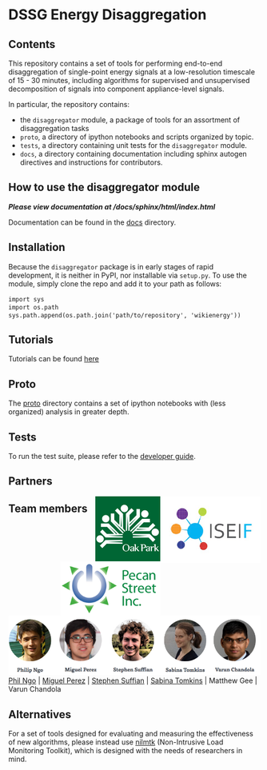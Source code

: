DSSG Energy Disaggregation
==========================

Contents
-------------
This repository contains a set of tools for performing end-to-end
disaggregation of single-point energy signals at a low-resolution timescale of
15 - 30 minutes, including algorithms for supervised and unsupervised
decomposition of signals into component appliance-level signals.

In particular, the repository contains:

- the `disaggregator` module, a package of tools for an assortment of
  disaggregation tasks
- `proto`, a directory of ipython notebooks and scripts organized by topic.
- `tests`, a directory containing unit tests for the `disaggregator` module.
- `docs`, a directory containing documentation including sphinx autogen
  directives and instructions for contributors.

How to use the disaggregator module
-----------------------------------

***Please view documentation at /docs/sphinx/html/index.html***

Documentation can be found in the
[docs](https://github.com/dssg/wikienergy/tree/master/docs) directory.

Installation
------------

Because the `disaggregator` package is in early stages of rapid development,
it is neither in PyPI, nor installable via `setup.py`. To use the module,
simply clone the repo and add it to your path as follows:

    import sys
    import os.path
    sys.path.append(os.path.join('path/to/repository', 'wikienergy'))

Tutorials
---------

Tutorials can be found [here](https://github.com/dssg/wikienergy/tree/master/docs/tutorials)

Proto
-----

The [proto](https://github.com/dssg/wikienergy/tree/master/proto)
directory contains a set of ipython notebooks with (less organized) analysis
in greater depth.

Tests
-----

To run the test suite, please refer to the
[developer guide]("https://github.com/dssg/wikienergy/tree/master/docs/dev").

Partners
-------
<a href="http://www.iseif.org/" rel="ISEIF"><img src="media/ISEIF.png" width="200" align="right"></a></a>
<a href="http://www.oak-park.us/" rel="oak park"><img src="media/oakpark.jpg" width="130" align="right"></a>
<a href="http://www.pecanstreet.org/" rel="pecan street"><img src="media/pecanstreet.png" width="200" align="right"></a>




Team members
------------
![alt img](media/energy-team.png)
[Phil Ngo](http://www.philngo.me/) | [Miguel Perez](https://www.linkedin.com/profile/view?id=337090498) | [Stephen Suffian](https://www.linkedin.com/profile/view?id=56235598) | [Sabina Tomkins](https://www.linkedin.com/profile/view?id=280366604) | Matthew Gee | Varun Chandola 

Alternatives
------------

For a set of tools designed for evaluating and measuring
the effectiveness of new algorithms, please instead use
[nilmtk](https://github.com/nilmtk/nilmtk/) (Non-Intrusive Load
Monitoring Toolkit), which is designed with the needs of researchers in mind.

